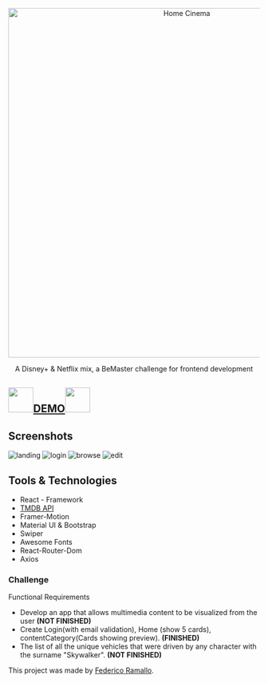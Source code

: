 <p align="center">
    <img alt="Home Cinema" src="https://fontmeme.com/permalink/220824/21ad60813ead7f189384e600cde2bd44.png" width="700">
</p>

<div align="center">

<p align="center">
  A Disney+ & Netflix mix, a BeMaster challenge for frontend development
</p>

</div>

## <img src="https://cdn.icon-icons.com/icons2/3063/PNG/512/popcorn_cinema_icon_190843.png" width="50px"/><a href="https://netflix-ramallo.netlify.app/" target="_blank">DEMO</a><img src="https://cdn.icon-icons.com/icons2/3063/PNG/512/popcorn_cinema_icon_190843.png" width="50px"/>
## Screenshots
<img src="https://i.ibb.co/RNgxG5F/Proyecto1.png" target="_blank" alt="landing"/>
<img src="https://i.ibb.co/p47s1Mp/Proyecto2.png" target="_blank" alt="login"/>
<img src="https://i.ibb.co/qYML5Gm/Proyecto3.png" target="_blank" alt="browse"/>
<img src="https://i.ibb.co/60MH3Wk/Proyecto4.png" target="_blank" alt="edit"/>


## Tools & Technologies 
- React - Framework
- [TMDB API](https://www.themoviedb.org/) 
- Framer-Motion
- Material UI & Bootstrap
- Swiper
- Awesome Fonts
- React-Router-Dom
- Axios

### Challenge

Functional Requirements

* Develop an app that allows multimedia content to be visualized from the user **(NOT FINISHED)**
* Create Login(with email validation), Home (show 5 cards), contentCategory(Cards showing preview). **(FINISHED)**
* The list of all the unique vehicles that were driven by any character with the surname "Skywalker". **(NOT FINISHED)**



This project was made by [Federico Ramallo](https://github.com/Fede-Ramallo).